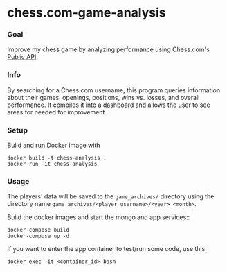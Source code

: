 # chess.com-game-analysis
### Goal
Improve my chess game by analyzing performance using Chess.com's [Public API](https://www.chess.com/news/view/published-data-api).


### Info
By searching for a Chess.com username, this program queries information about their games, openings, positions, wins vs. losses, and overall performance. It compiles it into a dashboard and allows the user to see areas for needed for improvement.

### Setup
Build and run Docker image with
```
docker build -t chess-analysis .
docker run -it chess-analysis
```

### Usage
The players' data will be saved to the `game_archives/` directory using the directory name `game_archives/<player_username>/<year>_<month>`.

Build the docker images and start the mongo and app services::
```
docker-compose build
docker-compose up -d
```

If you want to enter the app container to test/run some code, use this:
```
docker exec -it <container_id> bash
```